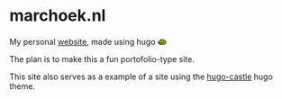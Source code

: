 # marchoek.nl

My personal [website](https://marchoek.nl), made using hugo ![:)](static/img/slime_bounce.gif)

The plan is to make this a fun portofolio-type site.

This site also serves as a example of a site using the [hugo-castle](https://github.com/BlyGuy/hugo-castle) hugo theme.
